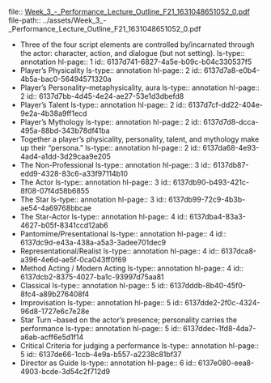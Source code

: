 file:: [Week_3_-_Performance_Lecture_Outline_F21_1631048651052_0.pdf](../assets/Week_3_-_Performance_Lecture_Outline_F21_1631048651052_0.pdf)
file-path:: ../assets/Week_3_-_Performance_Lecture_Outline_F21_1631048651052_0.pdf

- Three of the four script elements are controlled by/incarnated through the actor: character, action, and dialogue (but not setting).
  ls-type:: annotation
  hl-page:: 1
  id:: 6137d741-6827-4a5e-b09c-b04c330537f5
- Player’s Physicality
  ls-type:: annotation
  hl-page:: 2
  id:: 6137d7a8-e0b4-4b5a-bac0-56494571320a
- Player’s Personality–metaphysicality, aura
  ls-type:: annotation
  hl-page:: 2
  id:: 6137d7bb-4d45-4e24-ae27-53e1d3dbefd8
- Player’s Talent
  ls-type:: annotation
  hl-page:: 2
  id:: 6137d7cf-dd22-404e-9e2a-4b38a9ff1ecd
- Player’s Mythology
  ls-type:: annotation
  hl-page:: 2
  id:: 6137d7d8-dcca-495a-88bd-343b78df41ba
- Together a player’s physicality, personality, talent, and mythology make up their “persona.”
  ls-type:: annotation
  hl-page:: 2
  id:: 6137da68-4e93-4ad4-a1dd-3d29caa9e205
- The Non-Professional 
  ls-type:: annotation
  hl-page:: 3
  id:: 6137db87-edd9-4328-83c6-a33f97114b10
- The Actor
  ls-type:: annotation
  hl-page:: 3
  id:: 6137db90-b493-421c-8f08-07f4d58b6855
- The Star 
  ls-type:: annotation
  hl-page:: 3
  id:: 6137db99-72c9-4b3b-ae54-4a69768bbcae
- The Star-Actor 
  ls-type:: annotation
  hl-page:: 4
  id:: 6137dba4-83a3-4627-b05f-8341ccd12ab6
- Pantomime/Presentational 
  ls-type:: annotation
  hl-page:: 4
  id:: 6137dc9d-e43a-438a-a5a3-3adee701dec9
- Representational/Realist 
  ls-type:: annotation
  hl-page:: 4
  id:: 6137dca8-a396-4e6d-ae5f-0ca043ff0f69
- Method Acting / Modern Acting 
  ls-type:: annotation
  hl-page:: 4
  id:: 6137dcb2-8375-4027-ba1c-93997d75aa81
- Classical
  ls-type:: annotation
  hl-page:: 5
  id:: 6137dddb-8b40-45f0-8fc4-a89b276408f4
- Improvisation
  ls-type:: annotation
  hl-page:: 5
  id:: 6137dde2-2f0c-4324-96d8-1727e6c7e28e
- Star Turn –based on the actor’s presence; personality carries the performance 
  ls-type:: annotation
  hl-page:: 5
  id:: 6137ddec-1fd8-4da7-a6ab-acff6e5d1f14
- Critical Criteria for judging a performance
  ls-type:: annotation
  hl-page:: 5
  id:: 6137de66-1ccb-4e9a-b557-a2238c81bf37
- Director as Guide
  ls-type:: annotation
  hl-page:: 6
  id:: 6137e080-eea8-4903-bcde-3d54c2f712d9